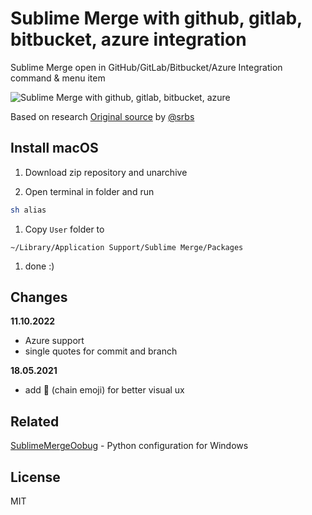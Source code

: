 # Sublime Merge with github, gitlab, bitbucket, azure integration

Sublime Merge open in GitHub/GitLab/Bitbucket/Azure Integration command & menu item

![Sublime Merge with github, gitlab, bitbucket, azure](screen.png)

Based on research  [Original source](https://forum.sublimetext.com/t/github-gitlab-bitbucket-integration-commands-menu-items/53893)
by [@srbs](https://github.com/srbs)

## Install macOS

1. Download zip repository and unarchive

1. Open terminal in folder and run

```sh
sh alias
```

1. Copy `User` folder to 

```
~/Library/Application Support/Sublime Merge/Packages
```

1. done :)

## Changes

**11.10.2022**
- Azure support
- single quotes for commit and branch

**18.05.2021**
- add 🔗 (chain emoji) for better visual ux


## Related

[SublimeMergeOobug](https://github.com/oobug/SublimeMergeOobug) - Python configuration for Windows

## License
MIT
